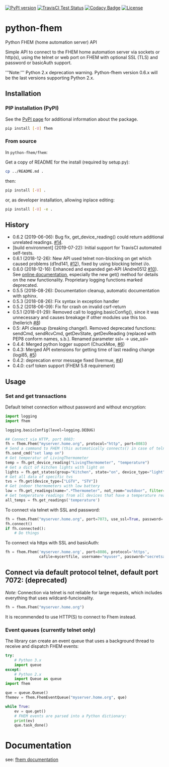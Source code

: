 [![PyPI version](https://badge.fury.io/py/fhem.svg)](https://badge.fury.io/py/fhem)
[![TravisCI Test Status](https://travis-ci.org/domschl/python-fhem.svg?branch=master)](https://travis-ci.org/domschl/python-fhem)
[![Codacy Badge](https://api.codacy.com/project/badge/Grade/116e9e988d934aaa9cfbfa5b8aef7f78)](https://www.codacy.com/app/dominik.schloesser/python-fhem?utm_source=github.com&amp;utm_medium=referral&amp;utm_content=domschl/python-fhem&amp;utm_campaign=Badge_Grade)
[![License](http://img.shields.io/badge/license-MIT-brightgreen.svg?style=flat)](LICENSE)

# python-fhem

Python FHEM (home automation server) API

Simple API to connect to the FHEM home automation server via sockets or http(s), using the telnet or web port on FHEM with optional SSL (TLS) and password or basicAuth support.

'''Note:''' Python 2.x deprecation warning. Python-fhem version 0.6.x will be the last versions supporting Python 2.x.

## Installation

### PIP installation (PyPI)

See the [PyPI page](https://pypi.python.org/pypi?:action=display&name=fhem) for additional information about the package.

```bash
pip install [-U] fhem
```

### From source

In `python-fhem/fhem`:

Get a copy of README for the install (required by setup.py):

```bash
cp ../README.md .
```

then:

```bash
pip install [-U] .
```

or, as developer installation, allowing inplace editing:

```bash
pip install [-U] -e .
```

## History

* 0.6.2 (2019-06-06): Bug fix, get_device_reading() could return additional unrelated readings. [#14](https://github.com/domschl/python-fhem/issues/14).
* [build environment] (2019-07-22): Initial support for TravisCI automated self-tests.
* 0.6.1 (2018-12-26): New API used telnet non-blocking on get which caused problems (d1nd141, [#12](https://github.com/domschl/python-fhem/issues/12)), fixed
by using blocking telnet i/o.
* 0.6.0 (2018-12-16): Enhanced and expanded get-API (Andre0512 [#10](https://github.com/domschl/python-fhem/pull/10)). See [online documentation](https://domschl.github.io/python-fhem/doc/_build/html/index.html), especially the new get() method for details on the new functionality. Proprietary logging functions marked deprecated. 
* 0.5.5 (2018-08-26): Documentation cleanup, automatic documentation with sphinx.
* 0.5.3 (2018-08-26): Fix syntax in exception handler
* 0.5.2 (2018-06-09): Fix for crash on invalid csrf-return
* 0.5.1 (2018-01-29): Removed call to logging.basicConfig(), since it was unnecessary and causes breakage if other modules use this too. (heilerich [#8](https://github.com/domschl/python-fhem/issues/8))
* 0.5: API cleanup (breaking change!). Removed deprecated functions: sendCmd, sendRcvCmd, getDevState, getDevReading (replaced with PEP8 conform names, s.b.). Renamed parameter ssl= -> use_ssl=
* 0.4.4: Merged python logger support (ChuckMoe, [#6](https://github.com/domschl/python-fhem/commit/25843d79986031cd654f87781f37d1266d0b116b))
* 0.4.3: Merged API extensions for getting time of last reading change (logi85, [#5](https://github.com/domschl/python-fhem/commit/11719b41b29a8c2c6192210e3848d9d8aedc5337))
* 0.4.2: deprecation error message fixed (Ivermue, [#4](https://github.com/domschl/python-fhem/commit/098cd774f2f714267645adbf2ee4556edf426229))
* 0.4.0: csrf token support (FHEM 5.8 requirement)

## Usage

### Set and get transactions

Default telnet connection without password and without encryption:

```python
import logging
import fhem

logging.basicConfig(level=logging.DEBUG)

## Connect via HTTP, port 8083:
fh = fhem.Fhem("myserver.home.org", protocol="http", port=8083)
# Send a command to FHEM (this automatically connects() in case of telnet)
fh.send_cmd("set lamp on")
# Get temperatur of LivingThermometer
temp = fh.get_device_reading("LivingThermometer", "temperature")
# Get a dict of kitchen lights with light on
lights = fh.get_states(group="Kitchen", state="on", device_type="light", value_only=True)
# Get all data of specific tvs
tvs = fh.get(device_type=["LGTV", "STV"])
# Get indoor thermometers with low battery
low = fh.get_readings(name=".*Thermometer", not_room="outdoor", filter={"battery!": "ok"})
# Get temperature readings from all devices that have a temperature reading:
all_temps = fh.get_readings('temperature')
```

To connect via telnet with SSL and password:

```python
fh = fhem.Fhem("myserver.home.org", port=7073, use_ssl=True, password='mysecret')
fh.connect()
if fh.connected():
    # Do things
```

To connect via https with SSL and basicAuth:

```python
fh = fhem.Fhem('myserver.home.org', port=8086, protocol='https',
               cafile=mycertfile, username="myuser", password="secretsauce")
```

## Connect via default protocol telnet, default port 7072: (deprecated)

*Note*: Connection via telnet is not reliable for large requests, which
includes everything that uses wildcard-funcionality.

```python
fh = fhem.Fhem("myserver.home.org")
```

It is recommended to use HTTP(S) to connect to Fhem instead.

### Event queues (currently telnet only)

The library can create an event queue that uses a background thread to receive
and dispatch FHEM events:

```python
try:
    # Python 3.x
    import queue
except:
    # Python 2.x
    import Queue as queue
import fhem

que = queue.Queue()
fhemev = fhem.FhemEventQueue("myserver.home.org", que)

while True:
    ev = que.get()
    # FHEM events are parsed into a Python dictionary:
    print(ev)
    que.task_done()
```

# Documentation

see: [fhem documentation](https://domschl.github.io/python-fhem/index.html)
